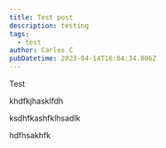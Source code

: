 ```yaml
---
title: Test post
description: testing
tags:
  - test
author: Carlos C
pubDatetime: 2023-04-14T16:04:34.806Z
---
```

T﻿est

k﻿hdfkjhasklfdh



k﻿sdhfkashfklhsadlk



h﻿dfhsakhfk